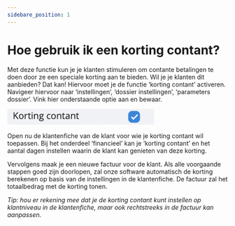 ```yaml
---
sidebare_position: 1
---
```


# Hoe gebruik ik een korting contant?

Met deze functie kun je je klanten stimuleren om contante betalingen te doen door ze een speciale korting aan te bieden. Wil je je klanten dit aanbieden? Dat kan! Hiervoor moet je de functie ‘korting contant’ activeren. Navigeer hiervoor naar ‘instellingen’, ‘dossier instellingen’, ‘parameters dossier’. Vink hier onderstaande optie aan en bewaar.

![alt text](/img/images/image173.png)

Open nu de klantenfiche van de klant voor wie je korting contant wil toepassen. Bij het onderdeel ‘financieel’ kan je ‘korting contant’ en het aantal dagen instellen waarin de klant kan genieten van deze korting.


Vervolgens maak je een nieuwe factuur voor de klant. Als alle voorgaande stappen goed zijn doorlopen, zal onze software automatisch de korting berekenen op basis van de instellingen in de klantenfiche. De factuur zal het totaalbedrag met de korting tonen.


*Tip: hou er rekening mee dat je de korting contant kunt instellen op klantniveau in de klantenfiche, maar ook rechtstreeks in de factuur kan aanpassen.*

